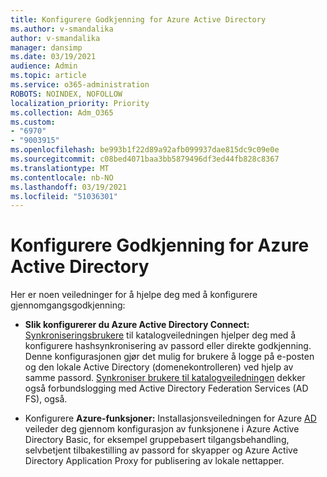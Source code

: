 ```yaml
---
title: Konfigurere Godkjenning for Azure Active Directory
ms.author: v-smandalika
author: v-smandalika
manager: dansimp
ms.date: 03/19/2021
audience: Admin
ms.topic: article
ms.service: o365-administration
ROBOTS: NOINDEX, NOFOLLOW
localization_priority: Priority
ms.collection: Adm_O365
ms.custom:
- "6970"
- "9003915"
ms.openlocfilehash: be993b1f22d89a92afb099937dae815dc9c09e0e
ms.sourcegitcommit: c08bed4071baa3bb5879496df3ed44fb828c8367
ms.translationtype: MT
ms.contentlocale: nb-NO
ms.lasthandoff: 03/19/2021
ms.locfileid: "51036301"
---
```

# <a name="configure-azure-active-directory-pass-through-authentication"></a>Konfigurere Godkjenning for Azure Active Directory

Her er noen veiledninger for å hjelpe deg med å konfigurere gjennomgangsgodkjenning:

- **Slik konfigurerer du Azure Active Directory Connect:** [Synkroniseringsbrukere](https://admin.microsoft.com/AdminPortal/Home) til katalogveiledningen hjelper deg med å konfigurere hashsynkronisering av passord eller direkte godkjenning. Denne konfigurasjonen gjør det mulig for brukere å logge på e-posten og den lokale Active Directory (domenekontrolleren) ved hjelp av samme passord.  [Synkroniser brukere til katalogveiledningen](https://admin.microsoft.com/AdminPortal/Home) dekker også forbundslogging med Active Directory Federation Services (AD FS), også.

- Konfigurere **Azure-funksjoner:** Installasjonsveiledningen for Azure [AD](https://admin.microsoft.com/adminportal/home#/modernonboarding/azureadsetup) veileder deg gjennom konfigurasjon av funksjonene i Azure Active Directory Basic, for eksempel gruppebasert tilgangsbehandling, selvbetjent tilbakestilling av passord for skyapper og Azure Active Directory Application Proxy for publisering av lokale nettapper.


